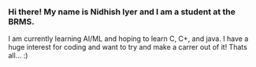 ### Hi there! My name is Nidhish Iyer and I am a student at the BRMS.

I am currently learning AI/ML and hoping to learn C, C+, and java. I have a huge interest for coding and want to try and make a carrer out of it! Thats all... :)
<!--
Here are some ideas to get you started:

- 🔭 I’m currently working on ...
- 🌱 I’m currently learning ...
- 👯 I’m looking to collaborate on ...
- 🤔 I’m looking for help with ...
- 💬 Ask me about ...
- 📫 How to reach me: ...
- 😄 Pronouns: ...
- ⚡ Fun fact: ...
-->
